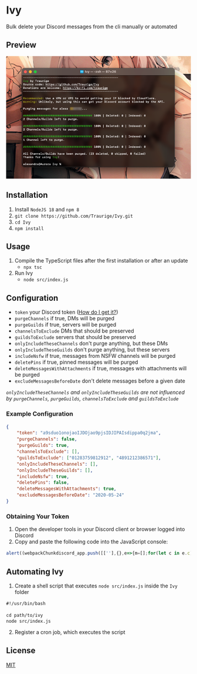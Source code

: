 # Ivy
Bulk delete your Discord messages from the cli manually or automated

## Preview
<img src="Preview.png">

## Installation
1. Install `NodeJS 18` and `npm 8`
2. `git clone https://github.com/Traurige/Ivy.git`
3. `cd Ivy`
4. `npm install`

## Usage
1. Compile the TypeScript files after the first installation or after an update
    - `npx tsc`
2. Run Ivy
    - `node src/index.js`

## Configuration
- `token` your Discord token ([How do I get it?](#Obtaining-Your-Token))
- `purgeChannels` if true, DMs will be purged
- `purgeGuilds` if true, servers will be purged
- `channelsToExclude` DMs that should be preserved
- `guildsToExclude` servers that should be preserved
- `onlyIncludeTheseChannels` don't purge anything, but these DMs
- `onlyIncludeTheseGuilds` don't purge anything, but these servers
- `includeNsfw` if true, messages from NSFW channels will be purged
- `deletePins` if true, pinned messages will be purged
- `deleteMessagesWithAttachments` if true, messages with attachments will be purged
- `excludeMessagesBeforeDate` don't delete messages before a given date

*`onlyIncludeTheseChannels` and `onlyIncludeTheseGuilds` are not influenced by `purgeChannels`, `purgeGuilds`, `channelsToExclude` and `guildsToExclude`*

### Example Configuration
```JSON
{
    "token": "a9sduo1onojaoIJDOjao9pjsIDJIPAIsdippa0q2jma",
    "purgeChannels": false,
    "purgeGuilds": true,
    "channelsToExclude": [], 
    "guildsToExclude": ["01283759812912", "4891212386571"],
    "onlyIncludeTheseChannels": [],
    "onlyIncludeTheseGuilds": [],
    "includeNsfw": true,
    "deletePins": false,
    "deleteMessagesWithAttachments": true,
    "excludeMessagesBeforeDate": "2020-05-24"
}
```

### Obtaining Your Token
1. Open the developer tools in your Discord client or browser logged into Discord
2. Copy and paste the following code into the JavaScript console:
```JavaScript
alert((webpackChunkdiscord_app.push([[''],{},e=>{m=[];for(let c in e.c)m.push(e.c[c])}]),m).find(m=>m?.exports?.default?.getToken!==void 0).exports.default.getToken());
```

## Automating Ivy
1. Create a shell script that executes `node src/index.js` inside the `Ivy` folder
```shell
#!/usr/bin/bash

cd path/to/ivy
node src/index.js
```
2. Register a cron job, which executes the script

## License
[MIT](https://github.com/Traurige/Ivy/blob/main/LICENSE)
